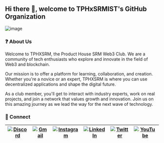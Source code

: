 ## Hi there 👋, welcome to TPHxSRMIST's GitHub Organization

![image](https://github.com/0xsrmist/.github/assets/68579547/7824837f-2578-4513-bd8f-0ca4836d47cb)

### ❓ About Us

Welcome to TPHXSRM, the Product House SRM Web3 Club. We are a community of tech enthusiasts who explore and innovate in the field of Web3 and blockchain.

Our mission is to offer a platform for learning, collaboration, and creation. Whether you're a novice or an expert, TPHXSRM is where you can use decentralized applications and shape the digital future.

As a club member, you'll get to interact with industry experts, work on real projects, and join a network that values growth and innovation. Join us on this amazing journey as we lead the way for the next wave of technology.

### 👋 Connect

| [![Discord](https://img.shields.io/badge/Discord-%235865F2.svg?style=for-the-badge&logo=discord&logoColor=white)](#) | [![Gmail](https://img.shields.io/badge/Gmail-D14836?style=for-the-badge&logo=gmail&logoColor=white)](mailto:tphsrmist@gmail.com) | [![Instagram](https://img.shields.io/badge/Instagram-%23E4405F.svg?style=for-the-badge&logo=Instagram&logoColor=white)](https://www.instagram.com/0xsrmist/) | [![LinkedIn](https://img.shields.io/badge/linkedin-%230077B5.svg?style=for-the-badge&logo=linkedin&logoColor=white)](https://www.linkedin.com/company/tph-srmist) | [![Twitter](https://img.shields.io/badge/Twitter-%231DA1F2.svg?style=for-the-badge&logo=Twitter&logoColor=white)](https://twitter.com/0xsrmist) | [![YouTube](https://img.shields.io/badge/YouTube-%23FF0000.svg?style=for-the-badge&logo=YouTube&logoColor=white)](https://www.youtube.com/@0xsrmist) |
| --- | --- | --- | --- | --- | --- |
